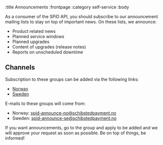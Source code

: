 :title Announcements
:frontpage
:category self-service
:body

As a consumer of the SPiD API, you should subscribe to our announcement mailing
lists to stay on top of important news. On these lists, we announce:

- Product related news
- Planned service windows
- Planned upgrades
- Content of upgrades (release notes)
- Reports on unscheduled downtime

## Channels

Subscription to these groups can be added via the following links:

- [Norway](https://groups.google.com/a/schibstedpayment.no/group/spid-announce-no)
- [Sweden](https://groups.google.com/a/schibstedpayment.no/group/spid-announce-se)

E-mails to these groups will come from:

- Norway: spid-announce-no@schibstedpayment.no
- Sweden: spid-announce-se@schibstedpayment.no

If you want announcements, go to the group and apply to be added and we will approve 
your request as soon as possible. Be on top of things, be informed!
